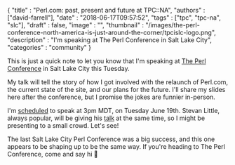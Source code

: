 
  {
    "title"       : "Perl.com: past, present and future at TPC::NA",
    "authors"     : ["david-farrell"],
    "date"        : "2018-06-17T09:57:52",
    "tags"        : ["tpc", "tpc-na", "slc"],
    "draft"       : false,
    "image"       : "",
    "thumbnail"   : "/images/the-perl-conference-north-america-is-just-around-the-corner/tpcislc-logo.png",
    "description" : "I'm speaking at The Perl Conference in Salt Lake City",
    "categories"  : "community"
  }

This is just a quick note to let you know that I'm speaking at [The Perl Conference](http://perlconference.us/tpc-2018-slc) in Salt Lake City this Tuesday.

My talk will tell the story of how I got involved with the relaunch of Perl.com, the current state of the site, and our plans for the future. I'll share my slides here after the conference, but I promise the jokes are funnier in-person.

I'm [scheduled](https://perlconference.us/tpc-2018-slc/session/relaunching-perl-com-the-first-6-months/) to speak at 3pm MDT, on Tuesday June 19th. Stevan Little, always popular, will be giving his [talk](https://perlconference.us/tpc-2018-slc/session/gazing-into-the-camels-navel-a-mop-without-the-class/) at the same time, so I might be presenting to a small crowd. Let's see!

The last Salt Lake City Perl Conference was a big success, and this one appears to be shaping up to be the same way. If you're heading to The Perl Conference, come and say hi 👋
